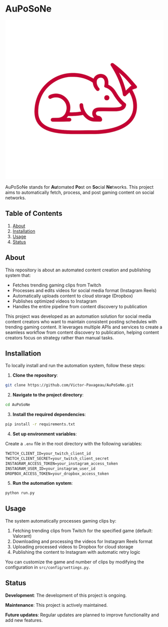 # AuPoSoNe

![AuPoSoNe logo](./src/assets/logo.png)

AuPoSoNe stands for **Au**tomated **Po**st on **So**cial **Ne**tworks. This project aims to automatically fetch, process, and post gaming content on social networks.

## Table of Contents

1. [About](#about)
2. [Installation](#installation)
3. [Usage](#usage)
4. [Status](#status)

## About

This repository is about an automated content creation and publishing system that:

- Fetches trending gaming clips from Twitch
- Processes and edits videos for social media format (Instagram Reels)
- Automatically uploads content to cloud storage (Dropbox)
- Publishes optimized videos to Instagram
- Handles the entire pipeline from content discovery to publication

This project was developed as an automation solution for social media content creators who want to maintain consistent posting schedules with trending gaming content. It leverages multiple APIs and services to create a seamless workflow from content discovery to publication, helping content creators focus on strategy rather than manual tasks.

## Installation

To locally install and run the automation system, follow these steps:

1. **Clone the repository**:

```bash
git clone https://github.com/Victor-Pavageau/AuPoSoNe.git
```

2. **Navigate to the project directory**:

```bash
cd AuPoSoNe
```

3. **Install the required dependencies**:

```bash
pip install -r requirements.txt
```

4. **Set up environment variables**:

Create a `.env` file in the root directory with the following variables:

```env
TWITCH_CLIENT_ID=your_twitch_client_id
TWITCH_CLIENT_SECRET=your_twitch_client_secret
INSTAGRAM_ACCESS_TOKEN=your_instagram_access_token
INSTAGRAM_USER_ID=your_instagram_user_id
DROPBOX_ACCESS_TOKEN=your_dropbox_access_token
```

5. **Run the automation system**:

```bash
python run.py
```

## Usage

The system automatically processes gaming clips by:

1. Fetching trending clips from Twitch for the specified game (default: Valorant)
2. Downloading and processing the videos for Instagram Reels format
3. Uploading processed videos to Dropbox for cloud storage
4. Publishing the content to Instagram with automatic retry logic

You can customize the game and number of clips by modifying the configuration in `src/config/settings.py`.

## Status

**Development**: The development of this project is ongoing.

**Maintenance**: This project is actively maintained.

**Future updates**: Regular updates are planned to improve functionality and add new features.
